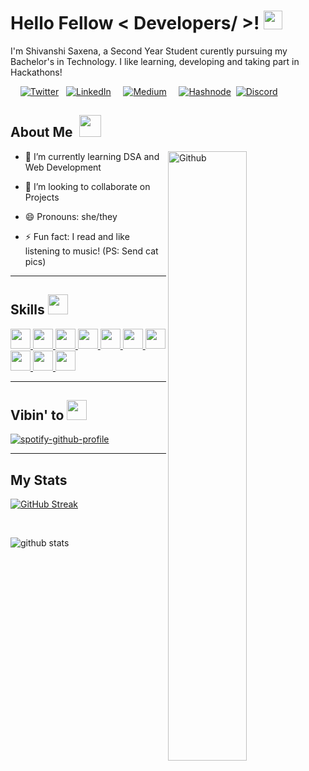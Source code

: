 <h1> Hello Fellow < Developers/ >! <img alt="wave" src="https://emojis.slackmojis.com/emojis/images/1588177020/8809/wave_hello.gif?1588177020" width="30">  </h1>
 
 
 I'm Shivanshi Saxena, a Second Year Student curently pursuing my Bachelor's in Technology. I like learning, developing and taking part in Hackathons!
 
 &nbsp; &nbsp; 
 [<img alt="Twitter" src="https://img.shields.io/badge/Twitter-%231DA1F2.svg?&style=for-the-badge&logo=Twitter&logoColor=white"/>](https://twitter.com/whatshivanshi)&nbsp;&nbsp;
 [<img alt="LinkedIn" src="https://img.shields.io/badge/linkedin-%230077B5.svg?&style=for-the-badge&logo=linkedin&logoColor=white"/>](https://www.linkedin.com/in/shivanshi-saxena12/) &nbsp; &nbsp; 
 <a href="https://medium.com/@whatshivanshi" target="_blank"><img alt="Medium" src="https://img.shields.io/badge/medium-%2312100E.svg?&style=for-the-badge&logo=medium&logoColor=white" /></a>  &nbsp;  &nbsp;
[<img alt="Hashnode" src="https://img.shields.io/badge/Hashnode-2962FF?style=for-the-badge&logo=hashnode&logoColor=white"/>](https://whatshivanshi.hashnode.dev/)&nbsp;
 [<img alt="Discord" src="https://img.shields.io/badge/Server-%237289DA.svg?&style=for-the-badge&logo=discord&logoColor=white"/>](https://discord.gg/QHdzrEBwNY) 
  

<h2> About Me&nbsp;&nbsp;<img src = "https://cdn2.scratch.mit.edu/get_image/user/67844577_60x60.png" width = 35px></h2>

 <img width="50%" align="right" alt="Github" src="https://raw.githubusercontent.com/onimur/.github/master/.resources/git-header.svg" />

- 🌱 I’m currently learning DSA and Web Development 
 
- 👯 I’m looking to collaborate on Projects 
 
- 😄 Pronouns: she/they
 
- ⚡ Fun fact: I read and like listening to music! (PS: Send cat pics)


<hr>

<h2> Skills <img src = "https://media2.giphy.com/media/QssGEmpkyEOhBCb7e1/giphy.gif?cid=ecf05e47a0n3gi1bfqntqmob8g9aid1oyj2wr3ds3mg700bl&rid=giphy.gif" width = 32px> </h2>
<a href= https://github.com/shivanshi-s?tab=repositories&q=&type=&language=cpp&sort= > <img width ='32px' src ='https://raw.githubusercontent.com/rahulbanerjee26/githubAboutMeGenerator/main/icons/cpp.svg'> </a>
<a href= https://github.com/shivanshi-s?tab=repositories&q=&type=&language=html&sort= > <img width ='32px' src ='https://raw.githubusercontent.com/rahulbanerjee26/githubAboutMeGenerator/main/icons/html.svg'> </a>
<a href= https://github.com/shivanshi-s?tab=repositories&q=&type=&language=css&sort= > <img width ='32px' src ='https://raw.githubusercontent.com/rahulbanerjee26/githubAboutMeGenerator/main/icons/css.svg'> </a>
<a href= https://github.com/shivanshi-s?tab=repositories&q=&type=&language=javascript&sort= > <img width ='32px' src ='https://raw.githubusercontent.com/rahulbanerjee26/githubAboutMeGenerator/main/icons/javascript.svg'> </a>
<a href= https://github.com/shivanshi-s?tab=repositories&q=&type=&language=reactjs&sort= > <img width ='32px' src ='https://raw.githubusercontent.com/rahulbanerjee26/githubAboutMeGenerator/main/icons/reactjs.svg'> </a>
<a href= https://github.com/shivanshi-s > <img width ='32px' src ='https://raw.githubusercontent.com/rahulbanerjee26/githubAboutMeGenerator/main/icons/linux.svg'> </a>
<a href= https://github.com/shivanshi-s?tab=repositories&q=&type=&language=bootstrap&sort= > <img width ='32px' src ='https://raw.githubusercontent.com/rahulbanerjee26/githubAboutMeGenerator/main/icons/bootstrap.svg'> </a>
<a href= https://github.com/shivanshi-s > <img width ='32px' src ='https://raw.githubusercontent.com/rahulbanerjee26/githubAboutMeGenerator/main/icons/github.svg'> </a>
<a href= https://github.com/shivanshi-s > <img width ='32px' src ='https://raw.githubusercontent.com/rahulbanerjee26/githubAboutMeGenerator/main/icons/figma.svg'> </a>
<a href= https://github.com/shivanshi-s > <img width ='32px' src ='https://www.vectorlogo.zone/logos/netlify/netlify-icon.svg'> </a>


<hr>

<h2> Vibin' to <img src = "https://media0.giphy.com/media/cj8Px3BDh1PAbSPdVx/giphy.gif?cid=6c09b952d048d8376af066b3f3ef4c0ab40867b9a53a6adf&rid=giphy.gif&ct=s" width = 32px> </h2>

[![spotify-github-profile](https://spotify-github-profile.vercel.app/api/view?uid=maxu37ra0q81hhj9xo8p7ue2z&cover_image=true&theme=novatorem)](https://spotify-github-profile.vercel.app/api/view?uid=maxu37ra0q81hhj9xo8p7ue2z&redirect=true)

<!--[![Spotify](https://novatorem-vans-drop.vercel.app/api/spotify)](https://open.spotify.com/user/maxu37ra0q81hhj9xo8p7ue2z)--> 
<hr>

<h2> My Stats <img src = "https://thelinknewspaper.ca/images/articles/Volume_36/Special/_resized/mediadem.polls.LauraLalonde.gif" width = 10px> </h2>

[![GitHub Streak](http://github-readme-streak-stats.herokuapp.com?user=shivanshi-s&theme=nightowl&currStreakLabel=DDA523)](https://git.io/streak-stats)

 <br>

![github stats](https://github-readme-stats.vercel.app/api?username=shivanshi-s&show_icons=true&count_private=true&theme=tokyonight)
